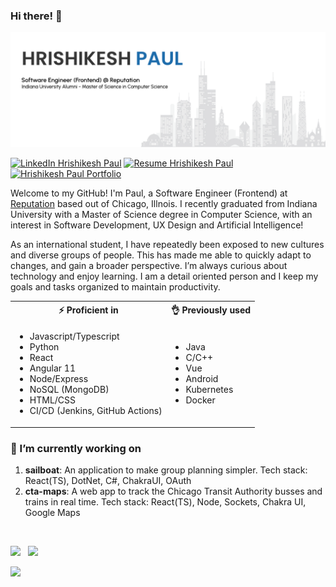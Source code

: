 <link href="https://github.com/hrishikeshpaul/hrishikeshpaul/blob/master/style.css" rel="stylesheet"></link>

### Hi there! 👋

<!-- ![Visitor Badge](https://komarev.com/ghpvc/?username=your-github-username&style=flat-square)) -->


![Github Banner](https://github.com/hrishikeshpaul/hrishikeshpaul/blob/master/src/assets/banner.png)

[![LinkedIn Hrishikesh Paul](https://img.shields.io/badge/hrishikeshpaul-linkedin-blue?style=for-the-badge)](https://www.linkedin.com/in/hrishikeshpaul/)
[![Resume Hrishikesh Paul](https://img.shields.io/badge/paul-resume-green?style=for-the-badge)](https://drive.google.com/file/d/1uhexasJsa_7s_jEDtRe07bC52p2QEZa5/view?usp=sharing)
[![Hrishikesh Paul Portfolio](https://img.shields.io/badge/HP.IO-portfolio-orange?style=for-the-badge)](https://hrishikeshpaul.github.io)

Welcome to my GitHub! I'm Paul, a Software Engineer (Frontend) at [Reputation](https://reputation.com/) based out of Chicago, Illnois. I recently graduated from Indiana University with a Master of Science degree in Computer Science, with an interest in Software Development, UX Design and Artificial Intelligence!

As an international student, I have repeatedly been exposed to new cultures and diverse groups of people. This has made me able to quickly adapt to changes, and gain a broader perspective. I’m always curious about technology and enjoy learning. I am a detail oriented person and I keep my goals and tasks organized to maintain productivity.

<table width="100%">
    <tr>
        <th> ⚡ Proficient in</th>
        <th> 👌 Previously used</th>
    </tr>
    <tr>
        <td>
            <ul>
                <li>Javascript/Typescript</li>
                <li>Python</li>
                <li>React</>
                <li>Angular 11</li>
                <li>Node/Express</li>
                <li>NoSQL (MongoDB)</li>
                <li>HTML/CSS</li>
                <li>CI/CD (Jenkins, GitHub Actions)</li>
            </ul>
        </td>
        <td>
            <ul>
                <li>Java</li>
                <li>C/C++</li>
                <li>Vue</li>
                <li>Android</li>
                <li>Kubernetes</li>
                <li>Docker</li>
            </ul>
        </td>
    </tr>
</table>




<h3>🔭 I’m currently working on </h3>

1. **sailboat**: An application to make group planning simpler. Tech stack: React(TS), DotNet, C#, ChakraUI, OAuth
2. **cta-maps**: A web app to track the Chicago Transit Authority busses and trains in real time. Tech stack: React(TS), Node, Sockets, Chakra UI, Google Maps

<br />

<!-- <h3>✨ Open to work </h3> -->

<!-- Currently seeking full time positions for software engineer, software development, ux engineer, web design roles. -->


<!-- [![Hrishikesh Paul's github stats](https://github-readme-stats.vercel.app/api?username=hrishikeshpaul&count_private=true&theme=react)](https://github.com/hrishikeshpaul)

[![Top Langs](https://github-readme-stats.vercel.app/api/top-langs/?username=hrishikeshpaul&exclude_repo=music-sheet-recognizer-backend,padding-oracle-attack,bsqli-webgoat,IJK-Game,horizon-detection,invoicerecognition,pos-tagger,noq,music-sheet-recognizer-frontend,reverse_image_search&count_private=true&theme=react&hide=csharp&layout=compact)](https://github.com/hrihikeshpaul/) -->

<p float="left">
  <img src="https://github-readme-stats.vercel.app/api?username=hrishikeshpaul&count_private=true&theme=react" width="50%" />
  <img src="https://github-readme-stats.vercel.app/api/top-langs/?username=hrishikeshpaul&exclude_repo=music-sheet-recognizer-backend,pos-tagger,noq,music-sheet-recognizer-frontend,reverse_image_search&count_private=true&theme=react&hide=csharp&layout=compact" width="40%" style="margin-left: 8px" /> 
</p>

<p align="top">
    <img width="100" src="https://komarev.com/ghpvc/?username=hrishikeshpaul&style=flat-square&label=Visitor+Count" />
</p>


<!--
**hrishikeshpaul/hrishikeshpaul** is a ✨ _special_ ✨ 👋 repository because its `README.md` (this file) appears on your GitHub profile.

Here are some ideas to get you started:

- 🔭 I’m currently working on ...
- 🌱 I’m currently learning ...
- 👯 I’m looking to collaborate on ...
- 🤔 I’m looking for help with ...
- 💬 Ask me about ...
- 📫 How to reach me: ...
- 😄 Pronouns: ...
- ⚡ Fun fact: ...
-->
